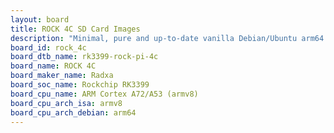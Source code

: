 ```yaml
---
layout: board
title: ROCK 4C SD Card Images
description: "Minimal, pure and up-to-date vanilla Debian/Ubuntu arm64 SD card images for ROCK 4C by Radxa, SoC: Rockchip RK3399, CPU ISA: armv8"
board_id: rock_4c
board_dtb_name: rk3399-rock-pi-4c
board_name: ROCK 4C
board_maker_name: Radxa
board_soc_name: Rockchip RK3399
board_cpu_name: ARM Cortex A72/A53 (armv8)
board_cpu_arch_isa: armv8
board_cpu_arch_debian: arm64
---
```

